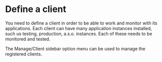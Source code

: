 # Define a client

You need to define a client in order to be able to work and monitor with its applications. Each client can have many
application instances installed, such us testing, production, a.s.o. instances. Each of these needs to be monitored
and tested.

The Manage/Client sidebar option menu  can be used to manage the registered clients.

[](./img/define-client.jpeg)